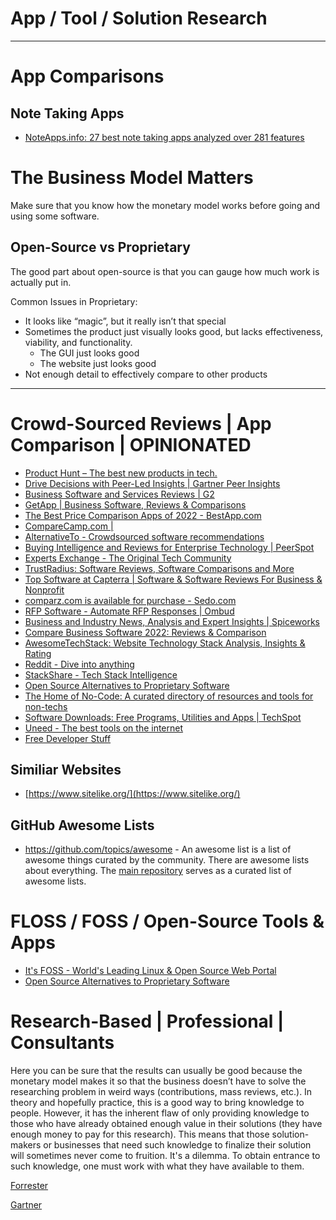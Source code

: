 # App / Tool / Solution Research

---

# App Comparisons

## Note Taking Apps

- [NoteApps.info: 27 best note taking apps analyzed over 281 features](https://www.noteapps.info/)

# The Business Model Matters

Make sure that you know how the monetary model works before going and using some software.

## Open-Source vs Proprietary

The good part about open-source is that you can gauge how much work is actually put in.

Common Issues in Proprietary:

- It looks like “magic”, but it really isn’t that special
- Sometimes the product just visually looks good, but lacks effectiveness, viability, and functionality.
    - The GUI just looks good
    - The website just looks good
- Not enough detail to effectively compare to other products

---

# Crowd-Sourced Reviews | App Comparison | OPINIONATED

- [Product Hunt – The best new products in tech.](https://www.producthunt.com/)
- [Drive Decisions with Peer-Led Insights | Gartner Peer Insights](https://www.gartner.com/peer-insights/home)
- [Business Software and Services Reviews | G2](https://www.g2.com/)
- [GetApp | Business Software, Reviews & Comparisons](https://www.getapp.com/)
- [The Best Price Comparison Apps of 2022 - BestApp.com](https://www.bestapp.com/best-price-comparison-apps/)
- [CompareCamp.com |](https://comparecamp.com/)
- [AlternativeTo - Crowdsourced software recommendations](https://alternativeto.net/)
- [Buying Intelligence and Reviews for Enterprise Technology | PeerSpot](https://www.peerspot.com/)
- [Experts Exchange - The Original Tech Community](https://go.experts-exchange.com/)
- [TrustRadius: Software Reviews, Software Comparisons and More](https://www.trustradius.com/)
- [Top Software at Capterra | Software & Software Reviews For Business & Nonprofit](https://www.capterra.com/)
- [comparz.com is available for purchase - Sedo.com](https://sedo.com/search/details/?partnerid=324561&language=us&domain=comparz.com&origin=sales_lander_5&utm_medium=Parking&utm_campaign=offerpage)
- [RFP Software - Automate RFP Responses | Ombud](https://www.ombud.com/)
- [Business and Industry News, Analysis and Expert Insights | Spiceworks](https://www.spiceworks.com/)
- [Compare Business Software 2022: Reviews & Comparison](https://sourceforge.net/software/)
- [AwesomeTechStack: Website Technology Stack Analysis, Insights & Rating](https://awesometechstack.com/)
- [Reddit - Dive into anything](https://www.reddit.com/)
- [StackShare - Tech Stack Intelligence](https://stackshare.io/)
- [Open Source Alternatives to Proprietary Software](https://www.opensourcealternative.to/)
- [The Home of No-Code: A curated directory of resources and tools for non-techs](https://www.nocode.tech/)
- [Software Downloads: Free Programs, Utilities and Apps | TechSpot](https://www.techspot.com/downloads/)
- [Uneed - The best tools on the internet](https://www.uneed.best/)
- [Free Developer Stuff](https://freestuff.dev/)

## Similiar Websites

- [https://www.sitelike.org/](https://www.sitelike.org/)

## GitHub Awesome Lists

- https://github.com/topics/awesome - An awesome list is a list of awesome things curated by the community. There are awesome lists about everything. The [main repository](https://github.com/sindresorhus/awesome) serves as a curated list of awesome lists.

# FLOSS / FOSS / Open-Source Tools & Apps

- [It's FOSS - World's Leading Linux & Open Source Web Portal](https://itsfoss.com/)
- [Open Source Alternatives to Proprietary Software](https://www.opensourcealternative.to/)

# Research-Based | Professional | Consultants

Here you can be sure that the results can usually be good because the monetary model makes it so that the business doesn’t have to solve the researching problem in weird ways (contributions, mass reviews, etc.).  In theory and hopefully practice, this is a good way to bring knowledge to people.  However, it has the inherent flaw of only providing knowledge to those who have already obtained enough value in their solutions (they have enough money to pay for this research). This means that those solution-makers or businesses that need such knowledge to finalize their solution will sometimes never come to fruition.  It's a dilemma.  To obtain entrance to such knowledge, one must work with what they have available to them.

[Forrester](https://www.forrester.com/bold)

[Gartner](https://www.gartner.com/en)